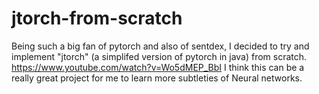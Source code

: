 # jtorch-from-scratch
Being such a big fan of pytorch and also of sentdex, I decided to try and implement "jtorch" (a simplifed version of pytorch in java) from scratch.
https://www.youtube.com/watch?v=Wo5dMEP_BbI
I think this can be a really great project for me to learn more subtleties of Neural networks.